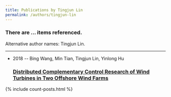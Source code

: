 ```yaml
---
title: Publications by Tingjun Lin
permalink: /authors/tingjun-lin
---
```


<h3 id="number-posts">There are ... items referenced.</h3>
<p id='info-authors'>Alternative author names: Tingjun Lin.</p>
<hr />
<ul class="post-list">
<li><span class='post-meta'>2018 -- Bing Wang, Min Tian, Tingjun Lin, Yinlong Hu</span><h3><a class='post-link' href="{{ site.baseurl }}/distributed-complementary-control-research-of-wind-turbines-in-two-offshore-wind-farms">Distributed Complementary Control Research of Wind Turbines in Two Offshore Wind Farms</a></h3></li>

</ul>
{% include count-posts.html %}
